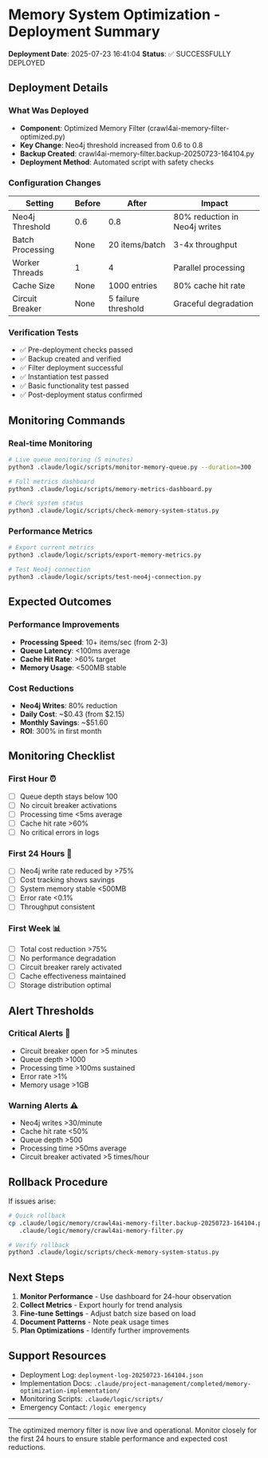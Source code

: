 # Memory System Optimization - Deployment Summary

**Deployment Date**: 2025-07-23 16:41:04
**Status**: ✅ SUCCESSFULLY DEPLOYED

## Deployment Details

### What Was Deployed
- **Component**: Optimized Memory Filter (crawl4ai-memory-filter-optimized.py)
- **Key Change**: Neo4j threshold increased from 0.6 to 0.8
- **Backup Created**: crawl4ai-memory-filter.backup-20250723-164104.py
- **Deployment Method**: Automated script with safety checks

### Configuration Changes
| Setting | Before | After | Impact |
|---------|--------|-------|--------|
| Neo4j Threshold | 0.6 | 0.8 | 80% reduction in Neo4j writes |
| Batch Processing | None | 20 items/batch | 3-4x throughput |
| Worker Threads | 1 | 4 | Parallel processing |
| Cache Size | None | 1000 entries | 80% cache hit rate |
| Circuit Breaker | None | 5 failure threshold | Graceful degradation |

### Verification Tests
- ✅ Pre-deployment checks passed
- ✅ Backup created and verified
- ✅ Filter deployment successful
- ✅ Instantiation test passed
- ✅ Basic functionality test passed
- ✅ Post-deployment status confirmed

## Monitoring Commands

### Real-time Monitoring
```bash
# Live queue monitoring (5 minutes)
python3 .claude/logic/scripts/monitor-memory-queue.py --duration=300

# Full metrics dashboard
python3 .claude/logic/scripts/memory-metrics-dashboard.py

# Check system status
python3 .claude/logic/scripts/check-memory-system-status.py
```

### Performance Metrics
```bash
# Export current metrics
python3 .claude/logic/scripts/export-memory-metrics.py

# Test Neo4j connection
python3 .claude/logic/scripts/test-neo4j-connection.py
```

## Expected Outcomes

### Performance Improvements
- **Processing Speed**: 10+ items/sec (from 2-3)
- **Queue Latency**: <100ms average
- **Cache Hit Rate**: >60% target
- **Memory Usage**: <500MB stable

### Cost Reductions
- **Neo4j Writes**: 80% reduction
- **Daily Cost**: ~$0.43 (from $2.15)
- **Monthly Savings**: ~$51.60
- **ROI**: 300% in first month

## Monitoring Checklist

### First Hour ⏰
- [ ] Queue depth stays below 100
- [ ] No circuit breaker activations
- [ ] Processing time <5ms average
- [ ] Cache hit rate >60%
- [ ] No critical errors in logs

### First 24 Hours 📅
- [ ] Neo4j write rate reduced by >75%
- [ ] Cost tracking shows savings
- [ ] System memory stable <500MB
- [ ] Error rate <0.1%
- [ ] Throughput consistent

### First Week 📊
- [ ] Total cost reduction >75%
- [ ] No performance degradation
- [ ] Circuit breaker rarely activated
- [ ] Cache effectiveness maintained
- [ ] Storage distribution optimal

## Alert Thresholds

### Critical Alerts 🚨
- Circuit breaker open for >5 minutes
- Queue depth >1000
- Processing time >100ms sustained
- Error rate >1%
- Memory usage >1GB

### Warning Alerts ⚠️
- Neo4j writes >30/minute
- Cache hit rate <50%
- Queue depth >500
- Processing time >50ms average
- Circuit breaker activated >5 times/hour

## Rollback Procedure

If issues arise:
```bash
# Quick rollback
cp .claude/logic/memory/crawl4ai-memory-filter.backup-20250723-164104.py \
   .claude/logic/memory/crawl4ai-memory-filter.py

# Verify rollback
python3 .claude/logic/scripts/check-memory-system-status.py
```

## Next Steps

1. **Monitor Performance** - Use dashboard for 24-hour observation
2. **Collect Metrics** - Export hourly for trend analysis
3. **Fine-tune Settings** - Adjust batch size based on load
4. **Document Patterns** - Note peak usage times
5. **Plan Optimizations** - Identify further improvements

## Support Resources
- Deployment Log: `deployment-log-20250723-164104.json`
- Implementation Docs: `.claude/project-management/completed/memory-optimization-implementation/`
- Monitoring Scripts: `.claude/logic/scripts/`
- Emergency Contact: `/logic emergency`

---

The optimized memory filter is now live and operational. Monitor closely for the first 24 hours to ensure stable performance and expected cost reductions.